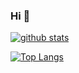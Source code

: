 ### Hi 👋 


[![github stats](https://github-readme-stats.vercel.app/api?username=anotherso1a&show_icons=true&bg_color=20,e3fee6,f1f3f455&hide_border=true)](https://blog.anothersola.cn)

[![Top Langs](https://github-readme-stats.vercel.app/api/top-langs/?username=anotherso1a&layout=compact&bg_color=0,00000000,00000000&hide_border=true)](https://blog.anothersola.cn)

<!--
**anotherso1a/anotherso1a** is a ✨ _special_ ✨ repository because its `README.md` (this file) appears on your GitHub profile.

Here are some ideas to get you started:

- 🔭 I’m currently working on ...
- 🌱 I’m currently learning ...
- 👯 I’m looking to collaborate on ...
- 🤔 I’m looking for help with ...
- 💬 Ask me about ...
- 📫 How to reach me: ...
- 😄 Pronouns: ...
- ⚡ Fun fact: ...
-->
